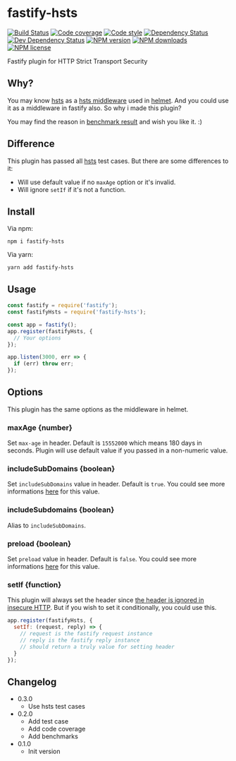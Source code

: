 # fastify-hsts

[![Build Status][ci-img]][ci-url]
[![Code coverage][cov-img]][cov-url]
[![Code style][lint-img]][lint-url]
[![Dependency Status][dep-img]][dep-url]
[![Dev Dependency Status][dev-dep-img]][dev-dep-url]
[![NPM version][npm-ver-img]][npm-url]
[![NPM downloads][npm-dl-img]][npm-url]
[![NPM license][npm-lc-img]][npm-url]

Fastify plugin for HTTP Strict Transport Security

## Why?

You may know [hsts](https://github.com/helmetjs/hsts) as a [hsts middleware](https://helmetjs.github.io/docs/hsts/) used in [helmet](https://github.com/helmetjs/helmet). And you could use it as a middleware in fastify also. So why i made this plugin?

You may find the reason in [benchmark result](./benchmarks/benchmark.txt) and wish you like it. :)

## Difference

This plugin has passed all [hsts](https://github.com/helmetjs/hsts) test cases.
But there are some differences to it:

- Will use default value if no `maxAge` option or it's invalid.
- Will ignore `setIf` if it's not a function.

## Install

Via npm:

```shell
npm i fastify-hsts
```

Via yarn:

```shell
yarn add fastify-hsts
```

## Usage

```js
const fastify = require('fastify');
const fastifyHsts = require('fastify-hsts');

const app = fastify();
app.register(fastifyHsts, {
  // Your options
});

app.listen(3000, err => {
  if (err) throw err;
});
```

## Options

This plugin has the same options as the middleware in helmet.

### maxAge {number}

Set `max-age` in header. Default is `15552000` which means 180 days in seconds. Plugin will use default value if you passed in a non-numeric value.

### includeSubDomains {boolean}

Set `includeSubDomains` value in header. Default is `true`. You could see more informations [here](https://developer.mozilla.org/en-US/docs/Web/HTTP/Headers/Strict-Transport-Security) for this value.

### includeSubdomains {boolean}

Alias to `includeSubDomains`.

### preload {boolean}

Set `preload` value in header. Default is `false`. You could see more informations [here](https://developer.mozilla.org/en-US/docs/Web/HTTP/Headers/Strict-Transport-Security) for this value.

### setIf {function}

This plugin will always set the header since [the header is ignored in insecure HTTP](https://tools.ietf.org/html/rfc6797#section-8.1). But if you wish to set it conditionally, you could use this.

```js
app.register(fastifyHsts, {
  setIf: (request, reply) => {
    // request is the fastify request instance
    // reply is the fastify reply instance
    // should return a truly value for setting header
  }
});
```

## Changelog

- 0.3.0
  - Use hsts test cases
- 0.2.0
  - Add test case
  - Add code coverage
  - Add benchmarks
- 0.1.0
  - Init version

[ci-img]: https://img.shields.io/travis/poppinlp/fastify-hsts.svg?style=flat-square
[ci-url]: https://travis-ci.org/poppinlp/fastify-hsts
[cov-img]: https://img.shields.io/coveralls/poppinlp/fastify-hsts.svg?style=flat-square
[cov-url]: https://coveralls.io/github/poppinlp/fastify-hsts?branch=master
[lint-img]: https://img.shields.io/badge/code%20style-handsome-brightgreen.svg?style=flat-square
[lint-url]: https://github.com/poppinlp/eslint-config-handsome
[dep-img]: https://img.shields.io/david/poppinlp/fastify-hsts.svg?style=flat-square
[dep-url]: https://david-dm.org/poppinlp/fastify-hsts
[dev-dep-img]: https://img.shields.io/david/dev/poppinlp/fastify-hsts.svg?style=flat-square
[dev-dep-url]: https://david-dm.org/poppinlp/fastify-hsts#info=devDependencies
[npm-ver-img]: https://img.shields.io/npm/v/fastify-hsts.svg?style=flat-square
[npm-dl-img]: https://img.shields.io/npm/dm/fastify-hsts.svg?style=flat-square
[npm-lc-img]: https://img.shields.io/npm/l/fastify-hsts.svg?style=flat-square
[npm-url]: https://www.npmjs.com/package/fastify-hsts
